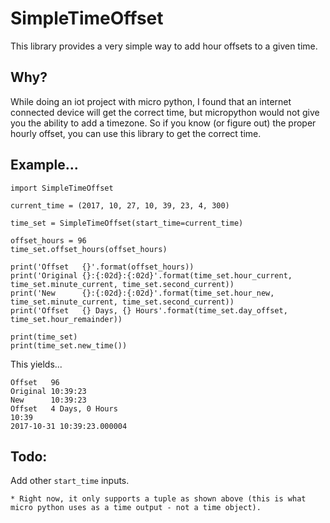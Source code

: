 SimpleTimeOffset
================

This library provides a very simple way to add hour offsets to a given time.

Why?
----
While doing an iot project with micro python, I found that an internet connected device will get the correct time, but micropython would not give you the ability to add a timezone. So if you know (or figure out) the proper hourly offset, you can use this library to get the correct time.

Example...
----------

```
import SimpleTimeOffset

current_time = (2017, 10, 27, 10, 39, 23, 4, 300)

time_set = SimpleTimeOffset(start_time=current_time)

offset_hours = 96
time_set.offset_hours(offset_hours)

print('Offset   {}'.format(offset_hours))
print('Original {}:{:02d}:{:02d}'.format(time_set.hour_current, time_set.minute_current, time_set.second_current))
print('New      {}:{:02d}:{:02d}'.format(time_set.hour_new, time_set.minute_current, time_set.second_current))
print('Offset   {} Days, {} Hours'.format(time_set.day_offset, time_set.hour_remainder))

print(time_set)
print(time_set.new_time())
```
This yields...

```
Offset   96
Original 10:39:23
New      10:39:23
Offset   4 Days, 0 Hours
10:39
2017-10-31 10:39:23.000004
```

Todo:
-----
Add other `start_time` inputs.

    * Right now, it only supports a tuple as shown above (this is what micro python uses as a time output - not a time object).
